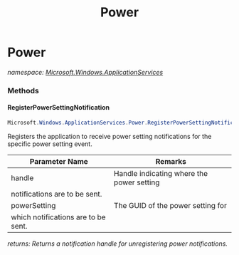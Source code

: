 ﻿---
title: Power
---

# Power
_namespace: [Microsoft.Windows.ApplicationServices](N-Microsoft.Windows.ApplicationServices.html)_



### Methods

#### RegisterPowerSettingNotification
```csharp
Microsoft.Windows.ApplicationServices.Power.RegisterPowerSettingNotification(System.IntPtr,System.Guid)
```
Registers the application to receive power setting notifications 
 for the specific power setting event.

|Parameter Name|Remarks|
|--------------|-------|
|handle|Handle indicating where the power setting 
 notifications are to be sent.|
|powerSetting|The GUID of the power setting for 
 which notifications are to be sent.|

_returns: Returns a notification handle for unregistering 
 power notifications._




